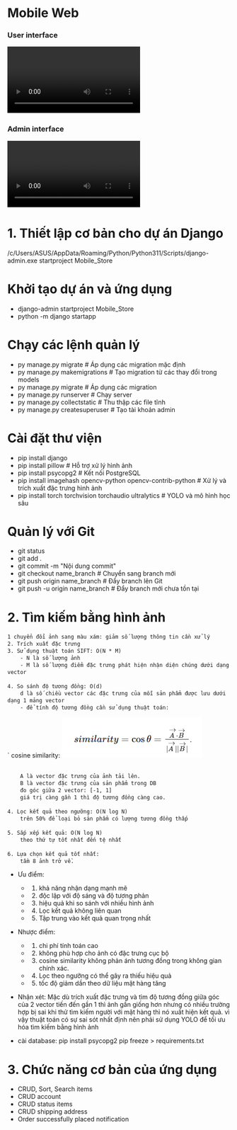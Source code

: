 # Mobile Web

### User interface
<video controls src="Screen Recording 2025-02-15 231037-1.mp4" title="Title"></video>

### Admin interface
<video controls src="Screen Recording 2025-02-15 232026.mp4" title="Title"></video>

# 1. Thiết lập cơ bản cho dự án Django
/c/Users/ASUS/AppData/Roaming/Python/Python311/Scripts/django-admin.exe startproject Mobile_Store

# Khởi tạo dự án và ứng dụng
- django-admin startproject Mobile_Store
- python -m django startapp 

# Chạy các lệnh quản lý
- py manage.py migrate  # Áp dụng các migration mặc định
- py manage.py makemigrations  # Tạo migration từ các thay đổi trong models
- py manage.py migrate  # Áp dụng các migration
- py manage.py runserver  # Chạy server
- py manage.py collectstatic  # Thu thập các file tĩnh
- py manage.py createsuperuser  # Tạo tài khoản admin

# Cài đặt thư viện
- pip install django
- pip install pillow  # Hỗ trợ xử lý hình ảnh
- pip install psycopg2  # Kết nối PostgreSQL
- pip install imagehash opencv-python opencv-contrib-python  # Xử lý và trích xuất đặc trưng hình ảnh
- pip install torch torchvision torchaudio ultralytics  # YOLO và mô hình học sâu

# Quản lý với Git
- git status
- git add .
- git commit -m "Nội dung commit"
- git checkout name_branch  # Chuyển sang branch mới
- git push origin name_branch  # Đẩy branch lên Git
- git push -u origin name_branch  # Đẩy branch mới chưa tồn tại

# 2. Tìm kiếm bằng hình ảnh
```
1 chuyển đổi ảnh sang màu xám: giảm số lượng thông tin cần xử lý
2. Trích xuất đặc trưng
3. Sử dụng thuật toán SIFT: O(N * M)
    - N là số lượng ảnh
    - M là số lượng điểm đặc trưng phát hiện nhận diện chúng dưới dạng vector

4. So sánh độ tương đồng: O(d)
    d là số chiều vector các đặc trưng của mỗi sản phẩm được lưu dưới dạng 1 mảng vector
    - để tính độ tương đồng cần sử dụng thuật toán:
```
`
     cosine similarity:
        ![alt text](image.png) 
```

    A là vector đặc trưng của ảnh tải lên.
    B là vector đặc trưng của sản phẩm trong DB
    đo góc giữa 2 vector: [-1, 1]
    giá trị càng gần 1 thì độ tương đồng càng cao.

4. Lọc kết quả theo ngưỡng: O(N log N)
    trên 50% để loại bỏ sản phẩm có lượng tương đồng thấp

5. Sắp xếp kết quả: O(N log N)
    theo thứ tự tốt nhất đến tệ nhất

6. Lựa chọn kết quả tốt nhất:
    tầm 8 ảnh trở về.
```   
- Ưu điểm:
    - 1. khả năng nhận dạng mạnh mẽ
    - 2. độc lập với độ sáng và độ tương phản
    - 3. hiệu quả khi so sánh với nhiều hình ảnh
    - 4. Lọc kết quả không liên quan
    - 5. Tập trung vào kết quả quan trọng nhất
- Nhược điểm:
    - 1. chi phí tính toán cao
    - 2. không phù hợp cho ảnh có đặc trưng cục bộ
    - 3. cosine similarity không phản ánh tương đồng trong không gian chính xác.
    - 4. Lọc theo ngưỡng có thể gây ra thiếu hiệu quả
    - 5. tốc độ giảm dần theo dữ liệu mặt hàng tăng

- Nhận xét:
Mặc dù trích xuất đặc trưng và tìm độ tương đồng giữa góc của 2 vector tiến đến gần 1 thì ảnh gần giống hơn nhưng có nhiều trường hợp bị sai khi thử tìm kiếm người với mặt hàng thì nó xuất hiện kết quả. vì vậy thuật toán có sự sai sót nhất định nên phải sử dụng YOLO để tối ưu hóa tìm kiếm bằng hình ảnh

- cài database:
    pip install psycopg2
    pip freeze > requirements.txt
# 3. Chức năng cơ bản của ứng dụng
- CRUD, Sort, Search items
- CRUD account
- CRUD status items
- CRUD shipping address
- Order successfully placed notification
